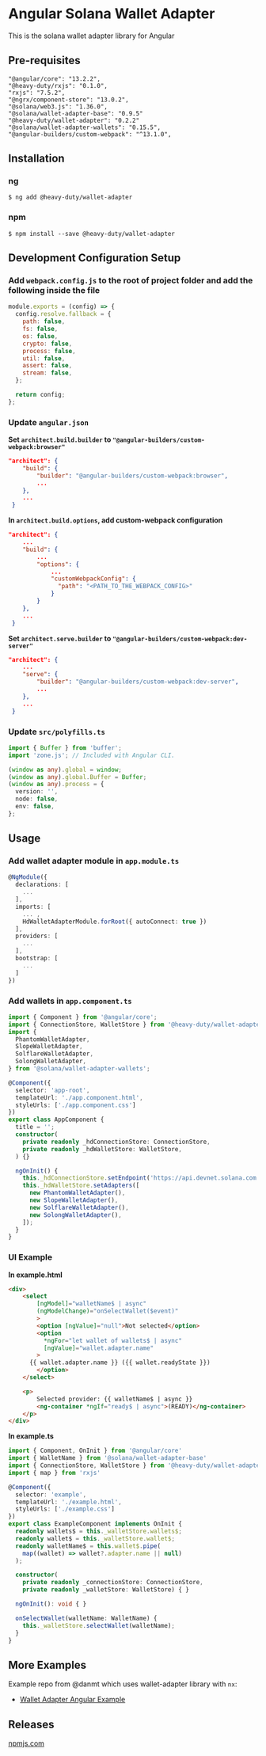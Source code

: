 # Angular Solana Wallet Adapter

This is the solana wallet adapter library for Angular

## Pre-requisites
```
"@angular/core": "13.2.2",
"@heavy-duty/rxjs": "0.1.0",
"rxjs": "7.5.2",
"@ngrx/component-store": "13.0.2",
"@solana/web3.js": "1.36.0",
"@solana/wallet-adapter-base": "0.9.5"
"@heavy-duty/wallet-adapter": "0.2.2"
"@solana/wallet-adapter-wallets": "0.15.5",
"@angular-builders/custom-webpack": "^13.1.0",
```

## Installation

### ng

```
$ ng add @heavy-duty/wallet-adapter
```

### npm

```
$ npm install --save @heavy-duty/wallet-adapter
```

## Development Configuration Setup

### Add `webpack.config.js` to the root of project folder and add the following inside the file

```js
module.exports = (config) => {
  config.resolve.fallback = {
    path: false,
    fs: false,
    os: false,
    crypto: false,
    process: false,
    util: false,
    assert: false,
    stream: false,
  };

  return config;
};

```

### Update `angular.json`

**Set `architect.build.builder` to `"@angular-builders/custom-webpack:browser"`**

```json
"architect": {
	"build": {
	 	"builder": "@angular-builders/custom-webpack:browser",
	 	...
 	},
 	...
 }
```

**In `architect.build.options`, add custom-webpack configuration**

```json
"architect": {
	...
	"build": {
		...
	 	"options": {
	 		...
	 		"customWebpackConfig": {
              "path": "<PATH_TO_THE_WEBPACK_CONFIG>"
            }
	 	}
 	},
 	...
 }
```

**Set `architect.serve.builder` to `"@angular-builders/custom-webpack:dev-server"`**

```json
"architect": {
	...
	"serve": {
	 	"builder": "@angular-builders/custom-webpack:dev-server",	
	 	...
 	},
 	...
 }
```

### Update `src/polyfills.ts`

```ts
import { Buffer } from 'buffer';
import 'zone.js'; // Included with Angular CLI.

(window as any).global = window;
(window as any).global.Buffer = Buffer;
(window as any).process = {
  version: '',
  node: false,
  env: false,
};
```


## Usage

### Add wallet adapter module in `app.module.ts`


```ts
@NgModule({
  declarations: [
    ...
  ],
  imports: [
    ... ,
    HdWalletAdapterModule.forRoot({ autoConnect: true })
  ],
  providers: [
  	...
  ],
  bootstrap: [
  	...
  ]
})
```

### Add wallets in `app.component.ts`

```ts
import { Component } from '@angular/core';
import { ConnectionStore, WalletStore } from '@heavy-duty/wallet-adapter';
import {
  PhantomWalletAdapter,
  SlopeWalletAdapter,
  SolflareWalletAdapter,
  SolongWalletAdapter,
} from '@solana/wallet-adapter-wallets';

@Component({
  selector: 'app-root',
  templateUrl: './app.component.html',
  styleUrls: ['./app.component.css']
})
export class AppComponent {
  title = '';
  constructor(
    private readonly _hdConnectionStore: ConnectionStore,
    private readonly _hdWalletStore: WalletStore,
  ) {}

  ngOnInit() {
    this._hdConnectionStore.setEndpoint('https://api.devnet.solana.com');
    this._hdWalletStore.setAdapters([
      new PhantomWalletAdapter(),
      new SlopeWalletAdapter(),
      new SolflareWalletAdapter(),
      new SolongWalletAdapter(),
    ]);
  }
}
```

### UI Example

**In example.html**

```html
<div>
	<select
		[ngModel]="walletName$ | async"
		(ngModelChange)="onSelectWallet($event)"
		>
		<option [ngValue]="null">Not selected</option>
		<option
		  *ngFor="let wallet of wallets$ | async"
		  [ngValue]="wallet.adapter.name"
		>
	  {{ wallet.adapter.name }} ({{ wallet.readyState }})
		</option>
	</select>

	<p>
		Selected provider: {{ walletName$ | async }}
		<ng-container *ngIf="ready$ | async">(READY)</ng-container>
	</p>
</div>
```

**In example.ts**
```ts
import { Component, OnInit } from '@angular/core'
import { WalletName } from '@solana/wallet-adapter-base'
import { ConnectionStore, WalletStore } from '@heavy-duty/wallet-adapter'
import { map } from 'rxjs'

@Component({
  selector: 'example',
  templateUrl: './example.html',
  styleUrls: ['./example.css']
})
export class ExampleComponent implements OnInit {
  readonly wallets$ = this._walletStore.wallets$;
  readonly wallet$ = this._walletStore.wallet$;
  readonly walletName$ = this.wallet$.pipe(
    map((wallet) => wallet?.adapter.name || null)
  );

  constructor(
    private readonly _connectionStore: ConnectionStore,
    private readonly _walletStore: WalletStore) { }

  ngOnInit(): void { }

  onSelectWallet(walletName: WalletName) {
    this._walletStore.selectWallet(walletName);
  }
}
```


## More Examples

Example repo from @danmt which uses wallet-adapter library with `nx`:

- [Wallet Adapter Angular Example](https://github.com/danmt/wallet-adapter-angular-sample)

## Releases

[npmjs.com](https://www.npmjs.com/package/@heavy-duty/wallet-adapter)
